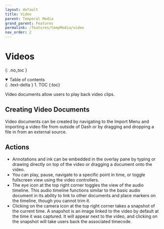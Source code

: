 ```yaml
---
layout: default
title: Video
parent: Temporal Media
grand_parent: Features
permalink: /features/tempMedia/video
nav_order: 2
---
```



# Videos
{: .no_toc }

<details open markdown="block">
  <summary>
    Table of contents
  </summary>
  {: .text-delta }
1. TOC
{:toc}
</details>

Video documents allow users to play back video clips.

## Creating Video Documents
Video documents can be created by  navigating to the Import Menu and importing a video file from outside of Dash or by dragging and dropping a file in from an external source.

## Actions
- Annotations and ink can be embedded in the overlay pane by typing or drawing directly on top of the video or dragging a document onto the video.
- You can play, pause, navigate to a specific point in time, or toggle fullscreen view using the video controllers.
- The eye icon at the top right corner toggles the view of the audio timeline. This audio timeline functions similar to the basic audio document in its ability to link to other documents and place markers on the timeline, though you cannot trim it.
- Clicking on the camera icon at the top right corner takes a snapshot of the current time. A snapshot is an image linked to the video by default at the time it was captured. It will appear next to the video, and clicking on the snapshot will take users back the associated timecode.